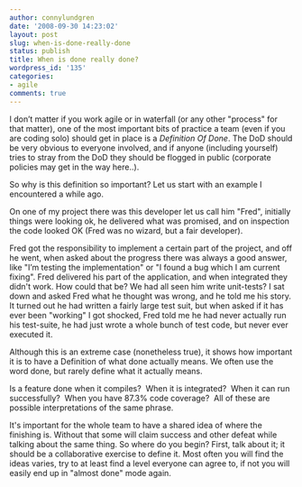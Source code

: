 ```yaml
---
author: connylundgren
date: '2008-09-30 14:23:02'
layout: post
slug: when-is-done-really-done
status: publish
title: When is done really done?
wordpress_id: '135'
categories:
- agile
comments: true
---
```


I don’t matter if you work agile or in waterfall (or any other "process" for
that matter), one of the most important bits of practice a team (even if you
are coding solo) should get in place is a _Definition Of Done_. The DoD should
be very obvious to everyone involved, and if anyone (including yourself) tries
to stray from the DoD they should be flogged in public (corporate policies may
get in the way here..).

So why is this definition so important? Let us start with an example I
encountered a while ago.

On one of my project there was this developer let us call him "Fred",
initially things were looking ok, he delivered what was promised, and on
inspection the code looked OK (Fred was no wizard, but a fair developer).

Fred got the responsibility to implement a certain part of the project, and
off he went, when asked about the progress there was always a good answer,
like "I’m testing the implementation" or "I found a bug which I am current
fixing". Fred delivered his part of the application, and when integrated they
didn't work. How could that be? We had all seen him write unit-tests? I sat
down and asked Fred what he thought was wrong, and he told me his story. It
turned out he had written a fairly large test suit, but when asked if it has
ever been "working" I got shocked, Fred told me he had never actually run his
test-suite, he had just wrote a whole bunch of test code, but never ever
executed it.

Although this is an extreme case (nonetheless true), it shows how important it
is to have a Definition of what done actually means. We often use the word
done, but rarely define what it actually means.

Is a feature done when it compiles?  When it is integrated?  When it can run
successfully?  When you have 87.3% code coverage?  All of these are possible
interpretations of the same phrase.

It's important for the whole team to have a shared idea of where the finishing
is. Without that some will claim success and other defeat while talking about
the same thing. So where do you begin? First, talk about it; it should be a
collaborative exercise to define it. Most often you will find the ideas
varies, try to at least find a level everyone can agree to, if not you will
easily end up in "almost done" mode again.

